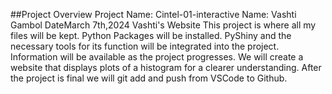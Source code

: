 ##Project Overview
 Project Name: Cintel-01-interactive  Name: Vashti Gambol 
 DateMarch 7th,2024 
 Vashti's Website 
This project is where all my files will be kept. Python Packages will be installed.
PyShiny and the necessary tools for its function will be integrated into the project.
Information will be available as the project progresses.
We will create a website that displays plots of a histogram for a clearer understanding.
After the project is final we will git add and push from VSCode to Github.
